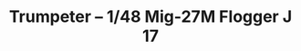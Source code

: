 ---
layout: product
title: "Trumpeter – 1/48 Mig-27M Flogger J 17"
price: "5600" 
desc: "N/A"
img_path: "/assets/img/TRU05803.jpg"
brand: "N/A"
available: false
special_offer: false
new: false
soon: false
cat: "010000"
subcat: "013400"
subsubcat: "0N/A"
sifra: "TRU05803"
popular: true
---